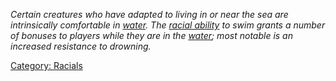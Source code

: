 *Certain creatures who have adapted to living in or near the sea are
intrinsically comfortable in [water](Water_Terrain.md "wikilink"). The
[racial ability](:Category:_Racials.md "wikilink") to swim grants a
number of bonuses to players while they are in the
[water](Water_Terrain.md "wikilink"); most notable is an increased
resistance to drowning.*

[Category: Racials](Category:_Racials "wikilink")
